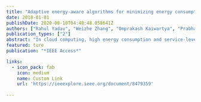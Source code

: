 ```yaml
---
title: "Adaptive energy-aware algorithms for minimizing energy consumption and SLA violation in cloud computing"
date: 2018-01-01
publishDate: 2020-08-10T04:48:48.058641Z
authors: ["Rahul Yadav", "Weizhe Zhang", "Omprakash Kaiwartya", "Prabhat Ranjan Singh", "Ibrahim A Elgendy", "Yu-Chu Tian"]
publication_types: ["2"]
abstract: "In cloud computing, high energy consumption and service-level agreements (SLAs) violation are the challenging issues considering that the demand for computational power is growing rapidly, thereby requiring large-scale cloud data centers. Although, there are many existing energy-aware approaches focusing on minimizing energy consumption while ignoring the SLA violation at the time of a virtual machine (VM) selection from overloaded hosts. Also, they do not consider that the current network traffic causes performance degradation and thus may not really reduce SLA violation under a variety of workloads. In this context, this paper proposes three adaptive models, namely, gradient descent-based regression (Gdr), maximize correlation percentage (MCP), and bandwidth-aware selection policy (Bw), that can significantly minimize energy consumption and SLA violation."
featured: ture
publication: "*IEEE Access*"

links:
  - icon_pack: fab
    icon: medium
    name: Custom Link
    url: 'https://ieeexplore.ieee.org/document/8479359'
 
---
```


